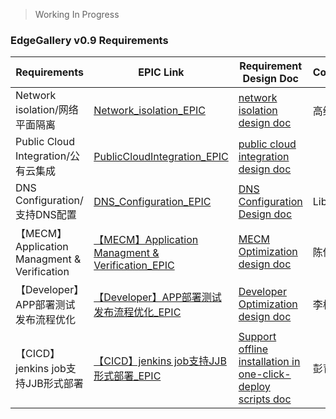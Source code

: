 > Working In Progress

### EdgeGallery v0.9 Requirements

|Requirements   | EPIC Link  | Requirement Design Doc| Contactor |
|---|---|---|---|
| Network isolation/网络平面隔离  |  [Network_isolation_EPIC](https://gitee.com/OSDT/dashboard/programs/114633/issues?issue_id=I1OY0L) | [network isolation design doc](https://gitee.com/edgegallery/community/blob/master/Architecture%20WG/Requirements/v0.9/network_isolation.md) | 高维涛|
| Public Cloud Integration/公有云集成 |  [PublicCloudIntegration_EPIC](https://gitee.com/OSDT/dashboard/programs/114633/issues?issue_id=I1OXZF) |  [public cloud integration design doc](https://gitee.com/edgegallery/community/blob/master/Architecture%20WG/Requirements/v0.9/publiccloud_integration.md)  |    |
| DNS Configuration/支持DNS配置 | [DNS_Configuration_EPIC](https://gitee.com/OSDT/dashboard/programs/114633/issues?issue_id=I1OWJI) | [DNS Configuration Design doc](https://gitee.com/edgegallery/community/blob/master/Architecture%20WG/Requirements/v0.9/open_dns_configuration.md) | Libu |
| 【MECM】Application Managment & Verification | [【MECM】Application Managment & Verification_EPIC](https://gitee.com/OSDT/dashboard/programs/114633/issues?issue_type_id=238024&issue_id=I1OY5D) | [MECM Optimization design doc](https://gitee.com/edgegallery/community/blob/master/Architecture%20WG/Requirements/v0.9/MECM%20Optimization.md) | 陈传雨 |
| 【Developer】APP部署测试发布流程优化 | [【Developer】APP部署测试发布流程优化_EPIC](https://gitee.com/OSDT/dashboard/programs/114633/issues?issue_type_id=238024&issue_id=I1QGT2) | [Developer Optimization design doc](https://gitee.com/edgegallery/community/blob/master/Architecture%20WG/Requirements/v0.9/Developer%20Optimization.md) | 李松阳 |
| 【CICD】jenkins job支持JJB形式部署 | [【CICD】jenkins job支持JJB形式部署_EPIC](https://gitee.com/OSDT/dashboard/programs/114633/issues?assignee_ids=7624512&issue_id=I1QGUH) | [ Support offline installation in one-click-deploy scripts doc](https://gitee.com/edgegallery/community/blob/master/Architecture%20WG/Requirements/v0.9/Support%20offline%20installation%20in%20one-click-deploy%20scripts.md) | 彭育 |